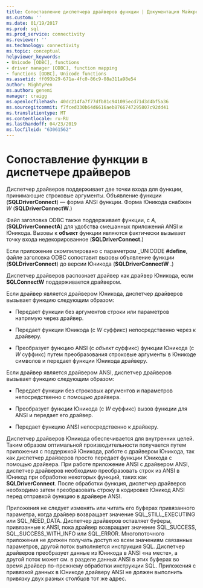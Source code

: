```yaml
---
title: Сопоставление диспетчера драйверов функции | Документация Майкрософт
ms.custom: ''
ms.date: 01/19/2017
ms.prod: sql
ms.prod_service: connectivity
ms.reviewer: ''
ms.technology: connectivity
ms.topic: conceptual
helpviewer_keywords:
- Unicode [ODBC], functions
- driver manager [ODBC], function mapping
- functions [ODBC], Unicode functions
ms.assetid: ff093b29-671a-4fc0-86c9-08a311a98e54
author: MightyPen
ms.author: genemi
manager: craigg
ms.openlocfilehash: 40dc214fa7f77dfb81c941095ecd71d3d4bf5a36
ms.sourcegitcommit: f7fced330b64d6616aeb8766747295807c92dd41
ms.translationtype: MT
ms.contentlocale: ru-RU
ms.lasthandoff: 04/23/2019
ms.locfileid: "63061562"
---
```

# <a name="function-mapping-in-the-driver-manager"></a>Сопоставление функции в диспетчере драйверов
Диспетчер драйверов поддерживает две точки входа для функции, принимающие строковые аргументы. Объявление функции (**SQLDriverConnect**) — форма ANSI функции. Форма Юникода снабжен *W* (**SQLDriverConnectW**.)  
  
 Файл заголовка ODBC также поддерживает функции, с *A,* (**SQLDriverConnectA**) для удобства смешанных приложений ANSI и Юникода. Вызовы к **объект** функции являются фактически вызывает точку входа недекорированное (**SQLDriverConnect**.)  
  
 Если приложение скомпилировано с параметром _UNICODE **#define**, файле заголовка ODBC сопоставит вызовы объявление функции (**SQLDriverConnect**) до версии Юникода (**SQLDriverConnectW** .)  
  
 Диспетчер драйверов распознает драйвер как драйвер Юникода, если **SQLConnectW** поддерживается драйвером.  
  
 Если драйвер является драйвером Юникода, диспетчер драйверов вызывает функцию следующим образом:  
  
-   Передает функции без аргументов строки или параметров напрямую через драйвер.  
  
-   Передает функции Юникода (с *W* суффикс) непосредственно через к драйверу.  
  
-   Преобразует функцию ANSI (с *объект* суффикс) функции Юникода (с *W* суффикс) путем преобразования строковые аргументы в Юникоде символов и передает функции Юникода драйверу.  
  
 Если драйвер является драйвером ANSI, диспетчер драйверов вызывает функцию следующим образом:  
  
-   Передает функции без строковых аргументов и параметров непосредственно с помощью драйвера.  
  
-   Преобразует функции Юникода (с *W* суффикс) вызов функции для ANSI и передает его драйвер.  
  
-   Передает функцию ANSI непосредственно к драйверу.  
  
 Диспетчер драйверов Юникода обеспечивается для внутренних целей. Таким образом оптимальной производительности получается путем приложения с поддержкой Юникода, работе с драйвером Юникода, так как диспетчер драйверов просто передает функции Юникода с помощью драйвера. При работе приложение ANSI с драйвером ANSI, диспетчер драйверов необходимо преобразовать строк из ANSI в Юникод при обработке некоторых функций, таких как **SQLDriverConnect**. После обработки функция, диспетчер драйверов необходимо затем преобразовать строку в кодировке Юникод ANSI перед отправкой функцию в драйвере ANSI.  
  
 Приложения не следует изменять или читать его буферах привязанного параметра, когда драйвер возвращает значение SQL_STILL_EXECUTING или SQL_NEED_DATA. Диспетчер драйверов оставляет буферы, привязанные к ANSI, пока драйвер возвращает значение SQL_SUCCESS, SQL_SUCCESS_WITH_INFO или SQL_ERROR. Многопоточного приложения не должен получать доступ ко всем значениям связанных параметров, другой поток выполняется инструкция SQL. Диспетчер драйверов преобразует данные из Юникода в ANSI «на месте», а другой поток может см. в разделе данных ANSI в этих буферах во время драйвер по-прежнему обработки инструкции SQL. Приложения с привязкой данных в Юникоде драйверу ANSI не должен выполнить привязку двух разных столбцов тот же адрес.
